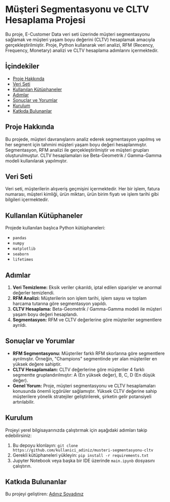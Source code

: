 # Müşteri Segmentasyonu ve CLTV Hesaplama Projesi

Bu proje, E-Customer Data veri seti üzerinde müşteri segmentasyonu sağlamak ve müşteri yaşam boyu değerini (CLTV) hesaplamak amacıyla gerçekleştirilmiştir. Proje, Python kullanarak veri analizi, RFM (Recency, Frequency, Monetary) analizi ve CLTV hesaplama adımlarını içermektedir.

## İçindekiler
- [Proje Hakkında](#proje-hakkında)
- [Veri Seti](#veri-seti)
- [Kullanılan Kütüphaneler](#kullanılan-kütüphaneler)
- [Adımlar](#adımlar)
- [Sonuçlar ve Yorumlar](#sonuçlar-ve-yorumlar)
- [Kurulum](#kurulum)
- [Katkıda Bulunanlar](#katkıda-bulunanlar)

## Proje Hakkında
Bu projede, müşteri davranışlarını analiz ederek segmentasyon yapılmış ve her segment için tahmini müşteri yaşam boyu değeri hesaplanmıştır. Segmentasyon, RFM analizi ile gerçekleştirilmiştir ve müşteri grupları oluşturulmuştur. CLTV hesaplamaları ise Beta-Geometrik / Gamma-Gamma modeli kullanılarak yapılmıştır.

## Veri Seti
Veri seti, müşterilerin alışveriş geçmişini içermektedir. Her bir işlem, fatura numarası, müşteri kimliği, ürün miktarı, ürün birim fiyatı ve işlem tarihi gibi bilgileri içermektedir.

## Kullanılan Kütüphaneler
Projede kullanılan başlıca Python kütüphaneleri:
- `pandas`
- `numpy`
- `matplotlib`
- `seaborn`
- `lifetimes`

## Adımlar
1. **Veri Temizleme:** Eksik veriler çıkarıldı, iptal edilen siparişler ve anormal değerler temizlendi.
2. **RFM Analizi:** Müşterilerin son işlem tarihi, işlem sayısı ve toplam harcama tutarına göre segmentasyon yapıldı.
3. **CLTV Hesaplama:** Beta-Geometrik / Gamma-Gamma modeli ile müşteri yaşam boyu değeri hesaplandı.
4. **Segmentasyon:** RFM ve CLTV değerlerine göre müşteriler segmentlere ayrıldı.

## Sonuçlar ve Yorumlar
- **RFM Segmentasyonu:** Müşteriler farklı RFM skorlarına göre segmentlere ayrılmıştır. Örneğin, "Champions" segmentinde yer alan müşteriler en yüksek değere sahiptir.
- **CLTV Hesaplamaları:** CLTV değerlerine göre müşteriler 4 farklı segmentte gruplandırılmıştır: A (En yüksek değer), B, C, D (En düşük değer).
- **Genel Yorum:** Proje, müşteri segmentasyonu ve CLTV hesaplamaları konusunda önemli içgörüler sağlamıştır. Yüksek CLTV değerine sahip müşterilere yönelik stratejiler geliştirilerek, şirketin gelir potansiyeli artırılabilir.

## Kurulum
Projeyi yerel bilgisayarınızda çalıştırmak için aşağıdaki adımları takip edebilirsiniz:

1. Bu depoyu klonlayın: `git clone https://github.com/kullanici_adiniz/musteri-segmentasyonu-cltv`
2. Gerekli kütüphaneleri yükleyin: `pip install -r requirements.txt`
3. Jupyter Notebook veya başka bir IDE üzerinde `main.ipynb` dosyasını çalıştırın.

## Katkıda Bulunanlar
Bu projeyi geliştiren: [Adınız Soyadınız](https://www.linkedin.com/in/kullanici-adiniz)
